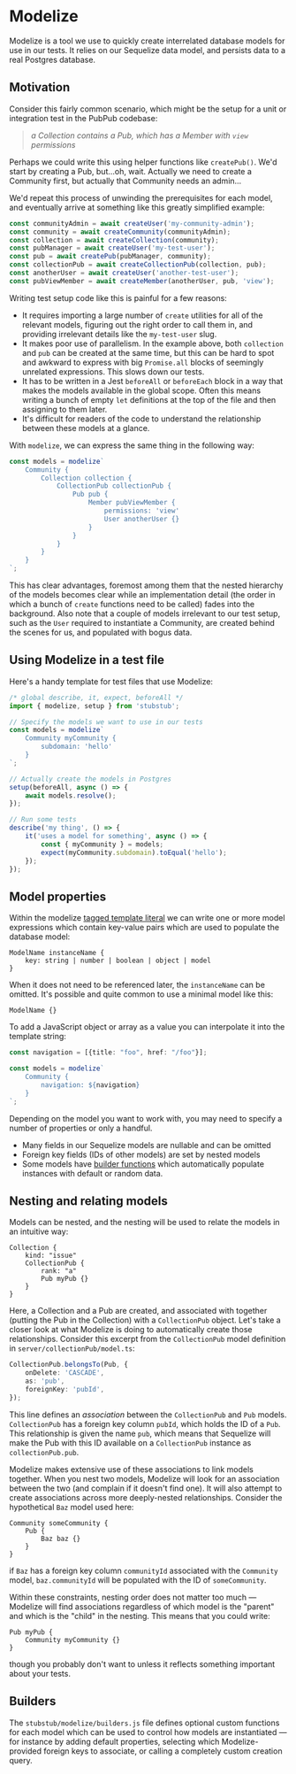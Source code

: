 # Modelize

Modelize is a tool we use to quickly create interrelated database models for use in our tests. It relies on our Sequelize data model, and persists data to a real Postgres database.

## Motivation

Consider this fairly common scenario, which might be the setup for a unit or integration test in the PubPub codebase:


> _a Collection contains a Pub, which has a Member with `view` permissions_


Perhaps we could write this using helper functions like `createPub()`. We'd start by creating a Pub, but...oh, wait. Actually we need to create a Community first, but actually that Community needs an admin...

We'd repeat this process of unwinding the prerequisites for each model, and eventually arrive at something like this greatly simplified example:

```ts
const communityAdmin = await createUser('my-community-admin');
const community = await createCommunity(communityAdmin);
const collection = await createCollection(community);
const pubManager = await createUser('my-test-user');
const pub = await createPub(pubManager, community);
const collectionPub = await createCollectionPub(collection, pub);
const anotherUser = await createUser('another-test-user');
const pubViewMember = await createMember(anotherUser, pub, 'view');
```

Writing test setup code like this is painful for a few reasons:

- It requires importing a large number of `create` utilities for all of the relevant models, figuring out the right order to call them in, and providing irrelevant details like the `my-test-user` slug.
- It makes poor use of parallelism. In the example above, both `collection` and `pub` can be created at the same time, but this can be hard to spot and awkward to express with big `Promise.all` blocks of seemingly unrelated expressions. This slows down our tests.
- It has to be written in a Jest `beforeAll` or `beforeEach` block in a way that makes the models available in the global scope. Often this means writing a bunch of empty `let` definitions at the top of the file and then assigning to them later.
- It's difficult for readers of the code to understand the relationship between these models at a glance.

With `modelize`, we can express the same thing in the following way:

```ts
const models = modelize`
    Community {
        Collection collection {
            CollectionPub collectionPub {
                Pub pub {
                    Member pubViewMember {
                        permissions: 'view'
                        User anotherUser {}
                    }
                }
            }
        }
    }
`;
```

This has clear advantages, foremost among them that the nested hierarchy of the models becomes clear while an implementation detail (the order in which a bunch of `create` functions need to be called) fades into the background. Also note that a couple of models irrelevant to our test setup, such as the `User` required to instantiate a Community, are created behind the scenes for us, and populated with bogus data.

## Using Modelize in a test file

Here's a handy template for test files that use Modelize:

```ts
/* global describe, it, expect, beforeAll */
import { modelize, setup } from 'stubstub';

// Specify the models we want to use in our tests
const models = modelize`
    Community myCommunity {
        subdomain: 'hello'
    }
`;

// Actually create the models in Postgres
setup(beforeAll, async () => {
    await models.resolve();
});

// Run some tests
describe('my thing', () => {
    it('uses a model for something', async () => {
        const { myCommunity } = models;
        expect(myCommunity.subdomain).toEqual('hello');
    });
});
```

## Model properties

Within the modelize [tagged template literal](https://developer.mozilla.org/en-US/docs/Web/JavaScript/Reference/Template_literals) we can write one or more model expressions which contain key-value pairs which are used to populate the database model:

```
ModelName instanceName {
    key: string | number | boolean | object | model
}
```

When it does not need to be referenced later, the `instanceName` can be omitted. It's possible and quite common to use a minimal model like this:

```
ModelName {}
```

To add a JavaScript object or array as a value you can interpolate it into the template string:

```ts
const navigation = [{title: "foo", href: "/foo"}];

const models = modelize`
    Community {
        navigation: ${navigation}
    }
`;
```

Depending on the model you want to work with, you may need to specify a number of properties or only a handful.

- Many fields in our Sequelize models are nullable and can be omitted
- Foreign key fields (IDs of other models) are set by nested models
- Some models have [builder functions](#Builders) which automatically populate instances with default or random data.

## Nesting and relating models

Models can be nested, and the nesting will be used to relate the models in an intuitive way:

```
Collection {
    kind: "issue"
    CollectionPub {
        rank: "a"
        Pub myPub {}
    }
}
```

Here, a Collection and a Pub are created, and associated with together (putting the Pub in the Collection) with a `CollectionPub` object. Let's take a closer look at what Modelize is doing to automatically create those relationships. Consider this excerpt from the `CollectionPub` model definition in `server/collectionPub/model.ts`:

```ts
CollectionPub.belongsTo(Pub, {
    onDelete: 'CASCADE',
    as: 'pub',
    foreignKey: 'pubId',
});
```

This line defines an _association_ between the `CollectionPub` and `Pub` models. `CollectionPub` has a foreign key column `pubId`, which holds the ID of a `Pub`. This relationship is given the name `pub`, which means that Sequelize will make the Pub with this ID available on a `CollectionPub` instance as `collectionPub.pub`.

Modelize makes extensive use of these associations to link models together. When you nest two models, Modelize will look for an association between the two (and complain if it doesn't find one). It will also attempt to create associations across more deeply-nested relationships. Consider the hypothetical `Baz` model used here:

```
Community someCommunity {
    Pub {
        Baz baz {}
    }
}
```

if `Baz` has a foreign key column `communityId` associated with the `Community` model, `baz.communityId` will be populated with the ID of `someCommunity`.

Within these constraints, nesting order does not matter too much — Modelize will find associations regardless of which model is the "parent" and which is the "child" in the nesting. This means that you could write:

```
Pub myPub {
    Community myCommunity {}
}
```

though you probably don't want to unless it reflects something important about your tests.

## Builders

The `stubstub/modelize/builders.js` file defines optional custom functions for each model which can be used to control how models are instantiated — for instance by adding default properties, selecting which Modelize-provided foreign keys to associate, or calling a completely custom creation query.